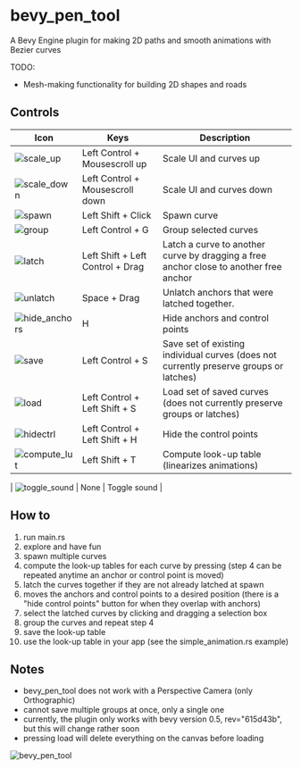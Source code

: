 # bevy_pen_tool
A Bevy Engine plugin for making 2D paths and smooth animations with Bezier curves

TODO:
- Mesh-making functionality for building 2D shapes and roads

## Controls

| Icon | Keys | Description |
| --- | --- | --- |
| ![scale_up](https://user-images.githubusercontent.com/6177048/134087619-89ea602c-dca0-478e-8653-0dba7a50d1d5.png) | Left Control + Mousescroll up | Scale UI and curves up |
| ![scale_down](https://user-images.githubusercontent.com/6177048/134087639-8434a081-270b-49c2-a220-7eb196621c94.png) | Left Control + Mousescroll down | Scale UI and curves down |
| ![spawn](https://user-images.githubusercontent.com/6177048/133933744-aafdf2cd-9c56-4310-8704-4baa73e376b6.png) | Left Shift + Click | Spawn curve |
| ![group](https://user-images.githubusercontent.com/6177048/133933726-dd9394b8-7742-491f-88a3-43d4a06a2967.png) | Left Control + G | Group selected curves |
| ![latch](https://user-images.githubusercontent.com/6177048/133933734-41806eb3-d507-4aa9-88ec-915f60bd1dbf.png) | Left Shift + Left Control + Drag |   Latch a curve to another curve by dragging a free anchor close to another free anchor |
| ![unlatch](https://user-images.githubusercontent.com/6177048/133933752-9f935b91-c8a1-4682-98e7-7e86459dcdea.png) | Space + Drag | Unlatch anchors that were latched together. |
|![hide_anchors](https://user-images.githubusercontent.com/6177048/133933733-fd83ac0c-aadc-4028-a1fd-68c0028a8b60.png) | H | Hide anchors and control points |
|  ![save](https://user-images.githubusercontent.com/6177048/133933741-591d12c7-b7b2-4479-8f39-3da4d7a3f293.png) | Left Control + S | Save set of existing individual curves (does not currently preserve groups or latches) |
| ![load](https://user-images.githubusercontent.com/6177048/133933736-6bed8165-fe08-4401-9bb1-e580d2f3e31a.png) | Left Control + Left Shift + S | Load set of saved curves (does not currently preserve groups or latches)|
| ![hidectrl](https://user-images.githubusercontent.com/6177048/136477042-37ec4d17-4c6c-4959-a7b8-6bde042b5401.png) | Left Control + Left Shift + H | Hide the control points |
| ![compute_lut](https://user-images.githubusercontent.com/6177048/136477061-96c02668-e44f-4e54-a92b-3f7ccd98dc6f.png) | Left Shift + T | Compute look-up table (linearizes animations) |

| ![toggle_sound](https://user-images.githubusercontent.com/6177048/133933748-4769bd96-f6c6-4863-9de5-e283f614b6f4.png) | None | Toggle sound |


## How to

1. run main.rs
2. explore and have fun
3. spawn multiple curves
4. compute the look-up tables for each curve by pressing 
    (step 4 can be repeated anytime an anchor or control point is moved)
5. latch the curves together if they are not already latched at spawn
6. moves the anchors and control points to a desired position
    (there is a "hide control points" button for when they overlap with anchors)
7. select the latched curves by clicking and dragging a selection box
8. group the curves and repeat step 4
9. save the look-up table 
10. use the look-up table in your app (see the simple_animation.rs example)


## Notes

- bevy_pen_tool does not work with a Perspective Camera (only Orthographic)
- cannot save multiple groups at once, only a single one
- currently, the plugin only works with bevy version 0.5, rev="615d43b", but this will change rather soon
- pressing load will delete everything on the canvas before loading






![bevy_pen_tool](https://user-images.githubusercontent.com/6177048/133936336-c9bc8a18-a54e-4fc6-a068-bf765d833d49.gif)

